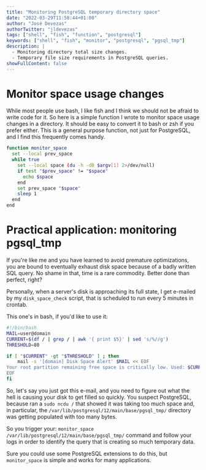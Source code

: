 ```yaml
---
title: "Monitoring PostgreSQL temporary directory space"
date: "2022-03-29T11:58:44+01:00"
author: "José Devezas"
authorTwitter: "jldevezas"
tags: ["shell", "fish", "function", "postgresql"]
keywords: ["shell", "fish", "monitor", "postgresql", "pgsql_tmp"]
description: |
  - Monitoring directory total size changes.
  - Temporary file size requirements in PostgreSQL queries.
showFullContent: false
---
```


# Monitor space usage changes

While most people use bash, I like fish and I think we should not be afraid to write code for it. So here is a simple function I wrote to monitor space usage changes in a directory. It should be easy to convert it to bash or zsh if you prefer either. This is a general purpose function, not just for PostgreSQL, and I find this frequently comes handy.

```bash
function monitor_space
  set --local prev_space
  while true
    set --local space (du -h -d0 $argv[1] 2>/dev/null)
    if test "$prev_space" != "$space"
      echo $space
    end
    set prev_space "$space"
    sleep 1
  end
end
```

# Practical application: monitoring pgsql_tmp

If you're like me and you have learned to avoid premature optimizations, you are bound to eventually exhaust disk space because of a badly written SQL query. No shame in that, time is a rare commodity. Better done than perfect, right?

Personally, when a server's disk is approaching its full state, I get e-mailed by my `disk_space_check` script, that is scheduled to run every 5 minutes in crontab.

This one's in bash, if you'd like to use it:

```bash
#!/bin/bash
MAIL=user@domain
CURRENT=$(df / | grep / | awk '{ print $5}' | sed 's/%//g')
THRESHOLD=80

if [ "$CURRENT" -gt "$THRESHOLD" ] ; then
    mail -s '[domain] Disk Space Alert' $MAIL << EOF
Your root partition remaining free space is critically low. Used: $CURRENT%
EOF
fi
```

So, let's say you just got this e-mail, and you need to figure out what the hell is causing your disk to get filled so quickly. You suspect PostgreSQL, because ran a `sudo ncdu /` that showed it was taking too much space and, in particular, the `/var/lib/postgresql/12/main/base/pgsql_tmp/` directory was getting populated with too many bytes.

So you trigger your: `monitor_space /var/lib/postgresql/12/main/base/pgsql_tmp/` command and follow your logs in order to identify the query that is creating so much temporary data.

Sure you could use some PostgreSQL extensions to do this, but `monitor_space` is simple and works for many applications.
